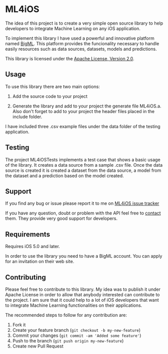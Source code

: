# ML4iOS

The idea of this project is to create a very simple open source
library to help developers to integrate Machine Learning on any 
iOS application.

To implement this library I have used a powerful and innovative
platform named [BigML](https://bigml.com). This platform provides 
the funcionality necessary to handle easily resources such as data 
sources, datasets, models and predictions.

This library is licensed under the
[Apache License, Version 2.0](http://www.apache.org/licenses/LICENSE-2.0.html).

## Usage

To use this library there are two main options:

1) Add the source code to your project 

2) Generate the library and add to your project the generate file ML4iOS.a. 
Also don't forget to add to your project the header files placed in the include folder.

I have included three .csv example files under the data folder of the testing application.

## Testing

The project ML4iOSTests implements a test case that shows a basic usage of the library.
It creates a data source from a sample .csv file. Once the data source is created it is
created a dataset from the data source, a model from the dataset and a prediction based
on the model created.

## Support

If you find any bug or issue please report it to me on
[ML4iOS issue tracker](https://github.com/fgarcialainez/ml4ios/issues)

If you have any question, doubt or problem with the API feel free
to [contact](https://bigml.com/developers/support) them. They provide
very good support for developers.

## Requirements

Requires iOS 5.0 and later.

In order to use the library you need to have a BigML account. You can apply
for an invitation on their web site.

## Contributing

Please feel free to contribute to this library. My idea was 
to publish it under Apache License in order to allow that anybody
interested can contribute to the project. I am sure that it could 
help to a lot of iOS developers that want to integrate Machine
Learning functionalities on their applications.

The recommended steps to follow for any contribution are:

1. Fork it
2. Create your feature branch (`git checkout -b my-new-feature`)
3. Commit your changes (`git commit -am 'Added some feature'`)
4. Push to the branch (`git push origin my-new-feature`)
5. Create new Pull Request
